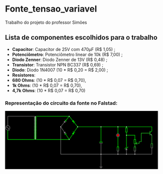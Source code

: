 # Fonte_tensao_variavel

Trabalho do projeto do professor Simões

## Lista de componentes escolhidos para o trabalho
* **Capacitor**: Capacitor de 25V com 470μF (R$ 1,05) ;
* **Potenciômetro**: Potenciômetro linear de 10k (R$ 7,00) ;
* **Diodo Zenner**: Diodo Zenner de 13V (R$ 0,48) ;
* **Transistor**: Transistor NPN BC337 (R$ 0,69) ;
* **Diodo**: Diodo 1N4007 (10 * R$ 0,20 = R$ 2,00) ;
* **Resistores**:
* **680 Ohms**: (10 * R$ 0,07 = R$ 0,70),
* **1k Ohms**: (10 * R$ 0,07 = R$ 0,70),
* **4,7k Ohms**: (10 * R$ 0,07 = R$ 0,70)

### Representação do circuito da fonte no Falstad:
<img src="./imagens_simulação/image.png">
